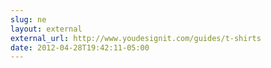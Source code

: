 ```yaml
---
slug: ne
layout: external
external_url: http://www.youdesignit.com/guides/t-shirts
date: 2012-04-28T19:42:11-05:00
---
```

